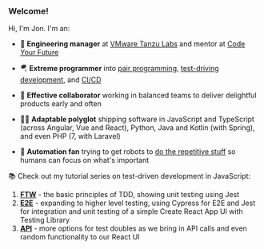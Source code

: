 ### Welcome!

Hi, I'm Jon. I'm an:

- 🏢 **Engineering manager** at [VMware Tanzu Labs][1] and mentor at [Code Your Future][2]
- 🪂 **Extreme programmer** into [pair programming][4], [test-driving development][5], and [CI/CD][6]
- 👯 **Effective collaborator** working in balanced teams to deliver delightful products early and often
- 👨‍💻 **Adaptable polyglot** shipping software in JavaScript and TypeScript (across Angular, Vue and React), Python, Java and Kotlin (with Spring), and even PHP (7, with Laravel)
- 🤖 **Automation fan** trying to get robots to [do the repetitive stuff][3] so humans can focus on what's important

  [1]: https://tanzu.vmware.com/labs
  [2]: https://codeyourfuture.io/
  [3]: https://blog.jonrshar.pe/2019/Feb/10/automation-for-the-people.html
  [4]: https://blog.jonrshar.pe/tag/pairing.html
  [5]: https://blog.jonrshar.pe/tag/tdd.html
  [6]: https://blog.jonrshar.pe/tag/ci.html

📚 Check out my tutorial series on test-driven development in JavaScript:

1. **[FTW]** - the basic principles of TDD, showing unit testing using Jest
2. **[E2E]** - expanding to higher level testing, using Cypress for E2E and Jest for integration and unit testing of a simple Create React App UI with Testing Library
3. **[API]** - more options for test doubles as we bring in API calls and even random functionality to our React UI

[FTW]: https://blog.jonrshar.pe/2020/Aug/31/js-tdd-ftw.html
[E2E]: https://blog.jonrshar.pe/2020/Nov/22/js-tdd-e2e.html
[API]: https://blog.jonrshar.pe/2021/Apr/10/js-tdd-api.html

<!--
**textbook/textbook** is a ✨ _special_ ✨ repository because its `README.md` (this file) appears on your GitHub profile.

Here are some ideas to get you started:

- 🔭 I’m currently working on ...
- 🌱 I’m currently learning ...
- 👯 I’m looking to collaborate on ...
- 🤔 I’m looking for help with ...
- 💬 Ask me about ...
- 📫 How to reach me: ...
- 😄 Pronouns: ...
- ⚡ Fun fact: ...
-->
